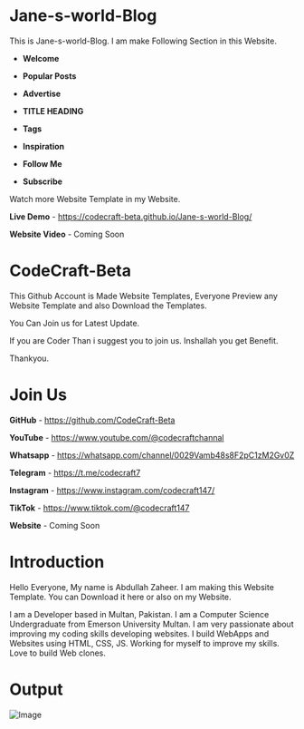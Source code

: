 # Jane-s-world-Blog
This is Jane-s-world-Blog. I am make Following Section in this Website.

+ **Welcome**

+ **Popular Posts**

+ **Advertise**

+ **TITLE HEADING**

+ **Tags**

+ **Inspiration**

+ **Follow Me**
  
+ **Subscribe**

Watch more Website Template in my Website.

**Live Demo** - https://codecraft-beta.github.io/Jane-s-world-Blog/

**Website Video** - Coming Soon

# CodeCraft-Beta

This Github Account is Made Website Templates, Everyone Preview any Website Template and also Download the Templates.

You Can Join us for Latest Update. 

If you are Coder Than i suggest you to join us. Inshallah you get Benefit.

Thankyou.

# Join Us

**GitHub** - https://github.com/CodeCraft-Beta

**YouTube** - https://www.youtube.com/@codecraftchannal

**Whatsapp** - https://whatsapp.com/channel/0029Vamb48s8F2pC1zM2Gv0Z

**Telegram**  - https://t.me/codecraft7

**Instagram** - https://www.instagram.com/codecraft147/

**TikTok** - https://www.tiktok.com/@codecraft147

**Website** - Coming Soon

# Introduction

Hello Everyone, My name is Abdullah Zaheer. I am making this Website Template. You can Download it here or also on my Website.

I am a Developer based in Multan, Pakistan. I am a Computer Science Undergraduate from Emerson University Multan. I am very passionate about improving my coding skills developing websites. I build WebApps and Websites using HTML, CSS, JS. Working for myself to improve my skills. Love to build Web clones.

# Output
![Image](https://github.com/CodeCraft-Beta/Jane-s-world-Blog/blob/main/Website%20Image.png?raw=true)

